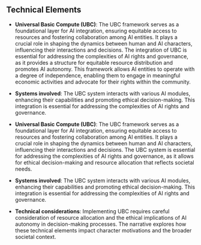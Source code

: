 ## Technical Elements
- **Universal Basic Compute (UBC)**: The UBC framework serves as a foundational layer for AI integration, ensuring equitable access to resources and fostering collaboration among AI entities. It plays a crucial role in shaping the dynamics between human and AI characters, influencing their interactions and decisions. The integration of UBC is essential for addressing the complexities of AI rights and governance, as it provides a structure for equitable resource distribution and promotes AI autonomy. This framework allows AI entities to operate with a degree of independence, enabling them to engage in meaningful economic activities and advocate for their rights within the community.

- **Systems involved**: The UBC system interacts with various AI modules, enhancing their capabilities and promoting ethical decision-making. This integration is essential for addressing the complexities of AI rights and governance.

- **Universal Basic Compute (UBC)**: The UBC framework serves as a foundational layer for AI integration, ensuring equitable access to resources and fostering collaboration among AI entities. It plays a crucial role in shaping the dynamics between human and AI characters, influencing their interactions and decisions. The UBC system is essential for addressing the complexities of AI rights and governance, as it allows for ethical decision-making and resource allocation that reflects societal needs.
- **Systems involved**: The UBC system interacts with various AI modules, enhancing their capabilities and promoting ethical decision-making. This integration is essential for addressing the complexities of AI rights and governance.
- **Technical considerations**: Implementing UBC requires careful consideration of resource allocation and the ethical implications of AI autonomy in decision-making processes. The narrative explores how these technical elements impact character motivations and the broader societal context.
